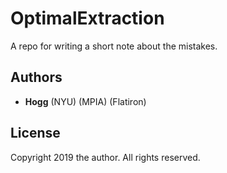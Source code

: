 # OptimalExtraction
A repo for writing a short note about the mistakes.

## Authors
* **Hogg** (NYU) (MPIA) (Flatiron)

## License
Copyright 2019 the author. All rights reserved.
